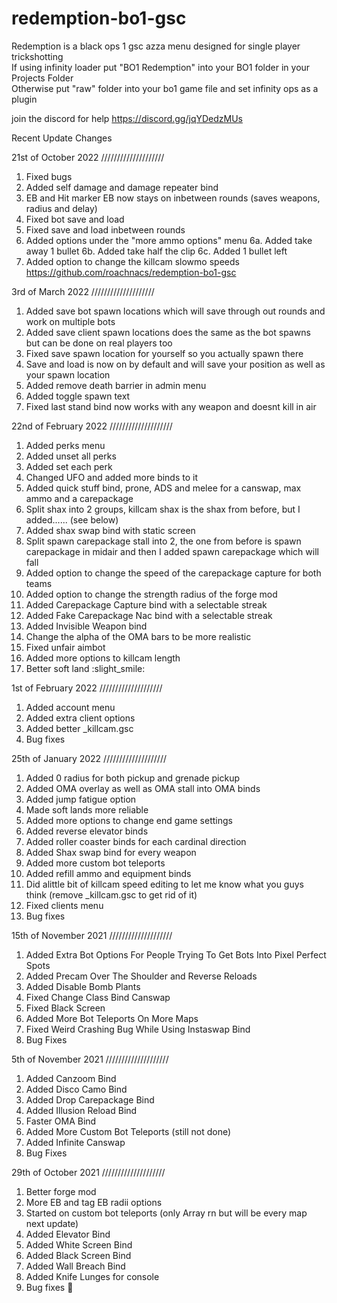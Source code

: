 # redemption-bo1-gsc
Redemption is a black ops 1 gsc azza menu designed for single player trickshotting                                                                                                  
If using infinity loader put "BO1 Redemption" into your BO1 folder in your Projects Folder                                                                                          
Otherwise put "raw" folder into your bo1 game file and set infinity ops as a plugin

join the discord for help 
https://discord.gg/jqYDedzMUs


Recent Update Changes

21st of October 2022
////////////////////

1. Fixed bugs
2. Added self damage and damage repeater bind
3. EB and Hit marker EB now stays on inbetween rounds (saves weapons, radius and delay)
4. Fixed bot save and load
5. Fixed save and load inbetween rounds
6. Added options under the "more ammo options" menu 
6a. Added take away 1 bullet
6b. Added take half the clip
6c. Added 1 bullet left
7. Added option to change the killcam slowmo speeds
https://github.com/roachnacs/redemption-bo1-gsc

3rd of March 2022
////////////////////

1. Added save bot spawn locations which will save through out rounds and work on multiple bots
2. Added save client spawn locations does the same as the bot spawns but can be done on real players too
3. Fixed save spawn location for yourself so you actually spawn there
4. Save and load is now on by default and will save your position as well as your spawn location
5. Added remove death barrier in admin menu
6. Added toggle spawn text
7. Fixed last stand bind now works with any weapon and doesnt kill in air

22nd of February 2022
////////////////////

1. Added perks menu
2. Added  unset all perks
3. Added set each perk
4. Changed UFO and added more binds to it
5. Added quick stuff bind, prone, ADS and melee for a canswap, max ammo and a carepackage
6. Split shax into 2 groups, killcam shax is the shax from before, but I added...... (see below)
7. Added shax swap bind with static screen
8. Split spawn carepackage stall into 2, the one from before is spawn carepackage in midair and then I added spawn carepackage which will fall
9. Added option to change the speed of the carepackage capture for both teams
10. Added option to change the strength radius of the forge mod
11. Added Carepackage Capture bind with a selectable streak
12. Added Fake Carepackage Nac bind with a selectable streak
13. Added Invisible Weapon bind
14. Change the alpha of the OMA bars to be more realistic
15. Fixed unfair aimbot 
16. Added more options to killcam length
17. Better soft land :slight_smile:

1st of February 2022
////////////////////

1. Added account menu
2. Added extra client options
3. Added better _killcam.gsc
4. Bug fixes

25th of January 2022
////////////////////

1. Added 0 radius for both pickup and grenade pickup
2. Added OMA overlay as well as OMA stall into OMA binds
3. Added jump fatigue option
4. Made soft lands more reliable
5. Added more options to change end game settings
6. Added reverse elevator binds
7. Added roller coaster binds for each cardinal direction
8. Added Shax swap bind for every weapon
9. Added more custom bot teleports
10. Added refill ammo and equipment binds
11. Did alittle bit of killcam speed editing to let me know what you guys think (remove _killcam.gsc to get rid of it)
12. Fixed clients menu
13. Bug fixes

15th of November 2021
////////////////////

1. Added Extra Bot Options For People Trying To Get Bots Into Pixel Perfect Spots
2. Added Precam Over The Shoulder and Reverse Reloads
3. Added Disable Bomb Plants
4. Fixed Change Class Bind Canswap
5. Fixed Black Screen
6. Added More Bot Teleports On More Maps
7. Fixed Weird Crashing Bug While Using Instaswap Bind
8. Bug Fixes

5th of November 2021
////////////////////

1. Added Canzoom Bind
2. Added Disco Camo Bind
3. Added Drop Carepackage Bind
4. Added Illusion Reload Bind
5. Faster OMA Bind
6. Added More Custom Bot Teleports (still not done)
7. Added Infinite Canswap
8. Bug Fixes

29th of October 2021
////////////////////

1. Better forge mod
2. More EB and tag EB radii options
3. Started on custom bot teleports (only Array rn but will be every map next update)
4. Added Elevator Bind
5. Added White Screen Bind
6. Added Black Screen Bind
7. Added Wall Breach Bind
8. Added Knife Lunges for console
9. Bug fixes 🙂


